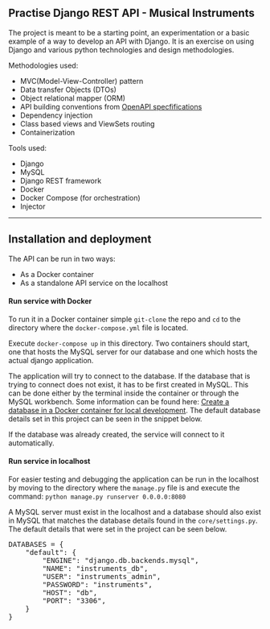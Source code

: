 ## Practise Django REST API - Musical Instruments

The project is meant to be a starting point, an experimentation or a basic example of a way to develop an API with Django. 
It is an exercise on using Django and various python technologies and design methodologies.

Methodologies used:
  - MVC(Model-View-Controller) pattern
  - Data transfer Objects (DTOs)
  - Object relational mapper (ORM)
  - API building conventions from  [OpenAPI specfifications](https://swagger.io/specification/)
  - Dependency injection
  - Class based views and ViewSets routing
  - Containerization


Tools used:
  - Django
  - MySQL
  - Django REST framework
  - Docker
  - Docker Compose (for orchestration)
  - Injector

---

## Installation and deployment

The API can be run in two ways:

  - As a Docker container
  - As a standalone API service on the localhost


#### Run service with Docker

To run it in a Docker container simple `git-clone` the repo and `cd` to the directory where the `docker-compose.yml` file is located.

Execute `docker-compose up` in this directory. Two containers should start, one that hosts the MySQL server for our database and one which hosts the actual django application.

The application will try to connect to the database. If the database that is trying to connect does not exist, it has to be first created in MySQL.
This can be done either by the terminal inside the container or through the MySQL workbench. Some information can be found here: [Create a database in a Docker container for local development](https://developer.ibm.com/tutorials/docker-dev-db/). The default database details set in this project can be seen in the snippet below.

If the database was already created, the service will connect to it automatically.

#### Run service in localhost

For easier testing and debugging the application can be run in the localhost by moving to the directory where the `manage.py` file is and execute the command:
`python manage.py runserver 0.0.0.0:8080`

A MySQL server must exist in the localhost and a database should also exist in MySQL that matches the database details found in the `core/settings.py`. The default details that were set in the project can be seen below.

<pre>
DATABASES = {
    "default": {
        "ENGINE": "django.db.backends.mysql",
        "NAME": "instruments_db",
        "USER": "instruments_admin",
        "PASSWORD": "instruments",
        "HOST": "db",
        "PORT": "3306",
    }
}
</pre>
 

